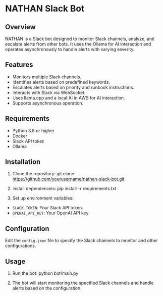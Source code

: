 # NATHAN Slack Bot

## Overview

NATHAN is a Slack bot designed to monitor Slack channels, analyze, and escalate alerts from other bots. It uses the Ollama for AI interaction and operates asynchronously to handle alerts with varying severity.

## Features

- Monitors multiple Slack channels.
- Identifies alerts based on predefined keywords.
- Escalates alerts based on priority and runbook instructions.
- Interacts with Slack via WebSocket.
- Uses llama.cpp and a local AI in AWS for AI interaction.
- Supports asynchronous operation.

## Requirements

- Python 3.8 or higher
- Docker
- Slack API token
- Ollama

## Installation

1. Clone the repository:
git clone https://github.com/yourusername/nathan-slack-bot.git

2. Install dependencies:
pip install -r requirements.txt

3. Set up environment variables:
- `SLACK_TOKEN`: Your Slack API token.
- `OPENAI_API_KEY`: Your OpenAI API key.

## Configuration

Edit the `config.json` file to specify the Slack channels to monitor and other configurations.

## Usage

1. Run the bot:
python bot/main.py

2. The bot will start monitoring the specified Slack channels and handle alerts based on the configuration.

